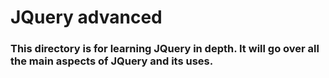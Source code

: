 # JQuery advanced

### This directory is for learning JQuery in depth. It will go over all the main aspects of JQuery and its uses.